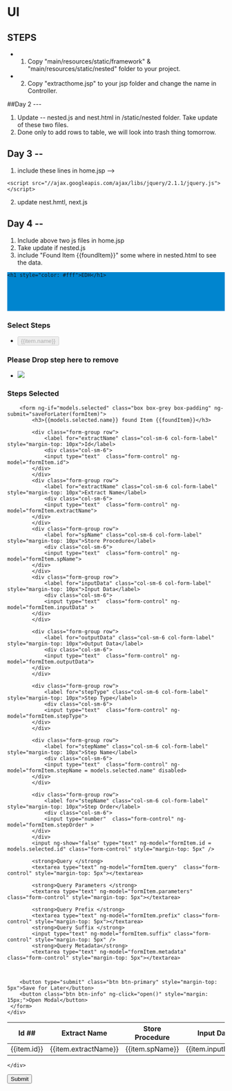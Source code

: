 # UI 

## STEPS
* 1. Copy "main/resources/static/framework" & "main/resources/static/nested" folder to your project.
* 2. Copy "extracthome.jsp" to your jsp folder and change the name in Controller.


##Day 2 ---

1. Update -- nested.js and nest.html in /static/nested folder.  Take update of these two files.
2. Done only to add rows to table, we will look into trash thing tomorrow. 


## Day 3 --
1. include these lines in home.jsp -->  
<script src="//cdnjs.cloudflare.com/ajax/libs/underscore.js/1.7.0underscore.js"></script>
    <script src="//ajax.googleapis.com/ajax/libs/jquery/2.1.1/jquery.js"></script>
  2. update nest.hmtl, next.js

 ## Day 4 --
 1. Include above two js files in home.jsp
 2. Take update if nested.js
 3. include "Found Item {{foundItem}}" some where in nested.html to see the data.







 <script type="text/ng-template" id="list.html">
    <ul dnd-list="list">
        <li ng-repeat="item in list" ng-click = "getValuesFromTable(item)"
            dnd-draggable="item"
            dnd-effect-allowed="move"
            dnd-moved="list.splice($index, 1)"
            dnd-selected="models.selected = item"
            ng-class="{selected: models.selected === item}"
            ng-include="item.type + '.html'">
        </li>
    </ul>
</script>

<script type="text/ng-template" id="item.html">
    <div class="item">{{item.name}}</div>
	<div class="item">{{item.id}}</div>
</script>

<!-- Just an image -->
<nav class="navbar navbar-light bg-light" style="background: #0085cf;height:90px">
  
    <h1 style="color: #fff">EDH</h1>
 
</nav>
<div class="" ng-contoller="NestedListsDemoController">
    <div class="row">
        <div class="col-md-3">
             <div class="toolbox box box-grey box-padding">
        <h3>Select Steps</h3>
        <ul>
           <li ng-repeat="item in models.templates"
                dnd-draggable="item"
                dnd-effect-allowed="copy"
                dnd-copied="item.id = item.id + 1"
                >
                <button type="button" class="btn btn-default" disabled="disabled">{{item.name}}</button>
            </li>
        </ul>
        <div class="trashcan box box-grey box-padding">
	    <h3>Please Drop step here to remove</h3>
        <ul dnd-list="[]">
            <li><img src="nested/trashcan.jpg"></li>
        </ul>
    </div>
    </div>
        </div>
         <div ng-repeat="(zone, list) in models.dropzones" class="col-md-4">
            <div class="dropzone box box-yellow">
            	<h3>Steps Selected</h3>
                <div ng-include="'list.html'"></div>
            </div>
        </div>
        <div class="col-md-4">

  		<form ng-if="models.selected" class="box box-grey box-padding" ng-submit="saveForLater(formItem)">
        	<h3>{{models.selected.name}} found Item {{foundItem}}</h3>
       		
       		<div class="form-group row">
    			<label for="extractName" class="col-sm-6 col-form-label" style="margin-top: 10px">Id</label>
    			<div class="col-sm-6">
      			<input type="text"  class="form-control" ng-model="formItem.id">
    	    </div>
  			</div>
  			<div class="form-group row">
    			<label for="extractName" class="col-sm-6 col-form-label" style="margin-top: 10px">Extract Name</label>
    			<div class="col-sm-6">
      			<input type="text"  class="form-control" ng-model="formItem.extractName">
    	    </div>
  			</div>
  			<div class="form-group row">
    			<label for="spName" class="col-sm-6 col-form-label" style="margin-top: 10px">Store Procedure</label>
    			<div class="col-sm-6">
      			<input type="text"  class="form-control" ng-model="formItem.spName">
    	    </div>
  			</div>
  			<div class="form-group row">
    			<label for="inputData" class="col-sm-6 col-form-label" style="margin-top: 10px">Input Data</label>
    			<div class="col-sm-6">
      			<input type="text"  class="form-control" ng-model="formItem.inputData" >
    	    </div>
  			</div>
  			
  			<div class="form-group row">
    			<label for="outputData" class="col-sm-6 col-form-label" style="margin-top: 10px">Output Data</label>
    			<div class="col-sm-6">
      			<input type="text"  class="form-control" ng-model="formItem.outputData">
    	    </div>
  			</div>
  			
  			<div class="form-group row">
    			<label for="stepType" class="col-sm-6 col-form-label" style="margin-top: 10px">Step Type</label>
    			<div class="col-sm-6">
      			<input type="text"  class="form-control" ng-model="formItem.stepType">
    	    </div>
  			</div>
  			
       		<div class="form-group row">
    			<label for="stepName" class="col-sm-6 col-form-label" style="margin-top: 10px">Step Name</label>
    			<div class="col-sm-6">
      			<input type="text"  class="form-control" ng-model="formItem.stepName = models.selected.name" disabled>
    	    </div>
  			</div>
  			
  			<div class="form-group row">
    			<label for="stepName" class="col-sm-6 col-form-label" style="margin-top: 10px">Step Order</label>
    			<div class="col-sm-6">
      			<input type="number"  class="form-control" ng-model="formItem.stepOrder" >
    	    </div>
  			</div>
            <input ng-show="false" type="text" ng-model="formItem.id = models.selected.id" class="form-control" style="margin-top: 5px" />
        
       	    <strong>Query </strong>
            <textarea type="text" ng-model="formItem.query"  class="form-control" style="margin-top: 5px"></textarea>

        	<strong>Query Parameters </strong> 
        	<textarea type="text" ng-model="formItem.parameters" class="form-control" style="margin-top: 5px"></textarea>

        	<strong>Query Prefix </strong> 
       		<textarea type="text" ng-model="formItem.prefix" class="form-control" style="margin-top: 5px"></textarea>
			<strong>Query Suffix </strong> 
        	<input type="text" ng-model="formItem.suffix" class="form-control" style="margin-top: 5px" />
			<strong>Query Metadata</strong> 
        	<textarea type="text" ng-model="formItem.metadata" class="form-control" style="margin-top: 5px"></textarea>
        
       
        
        <button type="submit" class="btn btn-primary" style="margin-top: 5px">Save for Later</button>        
   	 	<button class="btn btn-info" ng-click="open()" style="margin: 15px;">Open Modal</button>
   	 </form>
	</div>
 </div>
</div>
<div class="row">
	<div class="col-md-12">
		<div class="table-responsive">
  			<table class="table">
  <thead>
    <tr>
    <th scope="col">Id ##</th>
      <th scope="col">Extract Name</th>
      <th scope="col">Store Procedure</th>
      <th scope="col">Input Data</th>
      <th scope="col">Output Data</th>
      <th scope="col">Step Type</th>
      <th scope="col">Step Name</th>
      <th scope="col">Step Order</th>
      <th scope="col">Query Parameters</th>
      <th scope="col">Query Prefix</th>
      <th scope="col">Query Suffix</th>
      <th scope="col">Query Metadata</th>
    </tr>
  </thead>
  
  <tbody ng-repeat=" item in tableItem">
    <tr>
    <td>{{item.id}}</td>
      <td>{{item.extractName}}</td>
      <td>{{item.spName}}</td>
      <td>{{item.inputData}}</td>
      <td>{{item.outData}}</td>
      <td>{{item.stepType}}</td>
      <td>{{item.stepName}}</td>
      <td>{{item.stepOrder}}</td>
      <td>{{item.parameters}}</td>
      <td>{{item.prefix}}</td>
      <td>{{item.suffix}}</td>
      <td>{{item.metadata}}</td>
    </tr>
  
  </tbody>
  
  <!--  <tbody ng-repeat="(k,v) in models.dropzones">
    <tr ng-repeat = "item in v">
      <td>{{item.id}}</td>
      <td>{{item.name}}</td>
      <td>{{item.parameters}}</td>
      <td>{{item.parameters}}</td>
      
      
    </tr> 
  
  </tbody> -->
</table>
</div>
	
	</div>
</div>
<div class="row">
	<div class="col-md-4 col-md-offset-md-8">
		<button type="submit" class="btn btn-primary" ng-click="submit();"> Submit </button>
	</div>
</div>

	
